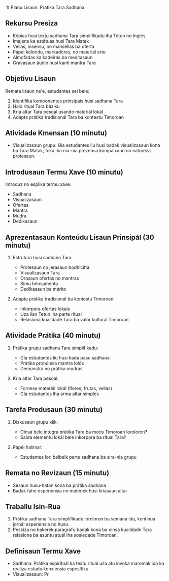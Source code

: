 '# Planu Lisaun: Prátika Tara Sadhana

## Rekursu Presiza
- Kópias husi textu sadhana Tara simplifikadu iha Tetun no Inglés
- Imajens ka estátuas husi Tara Matak
- Vellas, insensu, no mansellas ba oferta
- Papel koloridu, markadores, no materiál arte
- Almofadas ka kadeiras ba meditasaun
- Gravasaun áudio husi kanti mantra Tara

## Objetivu Lisaun
Remata lisaun ne'e, estudantes sei bele:
1. Identifika komponentes prinsipais husi sadhana Tara
2. Halo ritual Tara báziku
3. Kria altar Tara pesoal usando materiál lokál
4. Adapta prátika tradisionál Tara ba kontestu Timoroan

## Atividade Kmensan (10 minutu)
- Visualizasaun grupu: Gía estudantes liu husi badak visualizasaun kona ba Tara Matak, foka iha nia-nia prezensa kompaixaun no natureza protesaun.

## Introdusaun Termu Xave (10 minutu)
Introduz no esplika termu xave:
- Sadhana
- Visualizasaun
- Ofertas
- Mantra
- Mudra
- Dedikasaun

## Aprezentasaun Konteúdu Lisaun Prinsipál (30 minutu)
1. Estrutura husi sadhana Tara:
   - Protesaun no jerasaun bodhicitta
   - Visualizasaun Tara
   - Orasaun ofertas no mantras
   - Simu bénsamenta
   - Dedikasaun ba mérito

2. Adapta prátika tradisionál ba kontestu Timoroan:
   - Inkorpora ofertas lokais
   - Uza lian Tetun iha parte ritual
   - Relasiona kualidade Tara ba valor kultural Timoroan

## Atividade Prátika (40 minutu)
1. Prátika grupu sadhana Tara simplifikadu:
   - Gía estudantes liu husi kada pasu sadhana
   - Prátika pronúnsia mantra lolós
   - Demonstra no prátika mudras

2. Kria altar Tara pesoal:
   - Fornese materiál lokál (flores, frutas, vellas)
   - Gía estudantes iha arma altar simples

## Tarefa Produsaun (30 minutu)
1. Diskusaun grupu kiik:
   - Oinsá bele integra prátika Tara ba moris Timoroan loroloron?
   - Saida elementu lokál bele inkorpora ba ritual Tara?

2. Papél halimar:
   - Estudantes lori beibeik parte sadhana ba sira-nia grupu

## Remata no Revizaun (15 minutu)
- Sesaun husu-hatan kona ba prátika sadhana
- Badak fahe esperiensia no matenek husi kriasaun altar

## Traballu Isin-Rua
1. Prátika sadhana Tara simplifikadu loroloron ba semana ida, kontinua jornál esperiensia no husu.
2. Peskiza no hakerek paragráfu badak kona ba oinsá kualidade Tara relasiona ba asuntu atuál iha sosiedade Timoroan.

## Definisaun Termu Xave
- Sadhana: Prátika espirituál ka textu ritual uza atu invoka maromak ida ka realiza estadu konxiensia espesífiku.
- Visualizasaun: Pr
